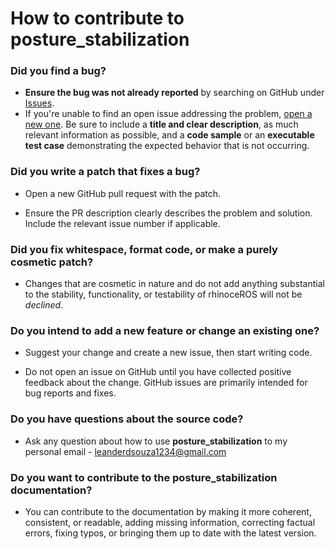 # How to contribute to posture_stabilization

### **Did you find a bug?**

* **Ensure the bug was not already reported** by searching on GitHub under [Issues](https://github.com/leander-dsouza/posture_stabilization/issues).
* If you're unable to find an open issue addressing the problem, [open a new one](https://github.com/leander-dsouza/posture_stabilization/issues/new). Be sure to include a **title and clear description**, as much relevant information as possible, and a **code sample** or an **executable test case** demonstrating the expected behavior that is not occurring.

### **Did you write a patch that fixes a bug?**

* Open a new GitHub pull request with the patch.

* Ensure the PR description clearly describes the problem and solution. Include the relevant issue number if applicable.

### **Did you fix whitespace, format code, or make a purely cosmetic patch?**

* Changes that are cosmetic in nature and do not add anything substantial to the stability, functionality, or testability of rhinoceROS will not be *declined*.

### **Do you intend to add a new feature or change an existing one?**

* Suggest your change and create a new issue, then start writing code.

* Do not open an issue on GitHub until you have collected positive feedback about the change. GitHub issues are primarily intended for bug reports and fixes.

### **Do you have questions about the source code?**

* Ask any question about how to use **posture_stabilization** to my personal email - leanderdsouza1234@gmail.com

### **Do you want to contribute to the posture_stabilization documentation?**

* You can contribute to the documentation by making it more coherent, consistent, or readable, adding missing information, correcting factual errors, fixing typos, or bringing them up to date with the latest version.
